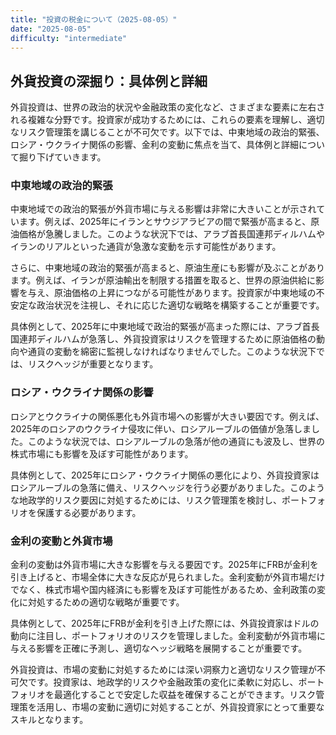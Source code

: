 ```yaml
---
title: "投資の税金について（2025-08-05）"
date: "2025-08-05"
difficulty: "intermediate"
---
```


## 外貨投資の深掘り：具体例と詳細

外貨投資は、世界の政治的状況や金融政策の変化など、さまざまな要素に左右される複雑な分野です。投資家が成功するためには、これらの要素を理解し、適切なリスク管理策を講じることが不可欠です。以下では、中東地域の政治的緊張、ロシア・ウクライナ関係の影響、金利の変動に焦点を当て、具体例と詳細について掘り下げていきます。

### 中東地域の政治的緊張

中東地域での政治的緊張が外貨市場に与える影響は非常に大きいことが示されています。例えば、2025年にイランとサウジアラビアの間で緊張が高まると、原油価格が急騰しました。このような状況下では、アラブ首長国連邦ディルハムやイランのリアルといった通貨が急激な変動を示す可能性があります。

さらに、中東地域の政治的緊張が高まると、原油生産にも影響が及ぶことがあります。例えば、イランが原油輸出を制限する措置を取ると、世界の原油供給に影響を与え、原油価格の上昇につながる可能性があります。投資家が中東地域の不安定な政治状況を注視し、それに応じた適切な戦略を構築することが重要です。

具体例として、2025年に中東地域で政治的緊張が高まった際には、アラブ首長国連邦ディルハムが急落し、外貨投資家はリスクを管理するために原油価格の動向や通貨の変動を綿密に監視しなければなりませんでした。このような状況下では、リスクヘッジが重要となります。

### ロシア・ウクライナ関係の影響

ロシアとウクライナの関係悪化も外貨市場への影響が大きい要因です。例えば、2025年のロシアのウクライナ侵攻に伴い、ロシアルーブルの価値が急落しました。このような状況では、ロシアルーブルの急落が他の通貨にも波及し、世界の株式市場にも影響を及ぼす可能性があります。

具体例として、2025年にロシア・ウクライナ関係の悪化により、外貨投資家はロシアルーブルの急落に備え、リスクヘッジを行う必要がありました。このような地政学的リスク要因に対処するためには、リスク管理策を検討し、ポートフォリオを保護する必要があります。

### 金利の変動と外貨市場

金利の変動は外貨市場に大きな影響を与える要因です。2025年にFRBが金利を引き上げると、市場全体に大きな反応が見られました。金利変動が外貨市場だけでなく、株式市場や国内経済にも影響を及ぼす可能性があるため、金利政策の変化に対処するための適切な戦略が重要です。

具体例として、2025年にFRBが金利を引き上げた際には、外貨投資家はドルの動向に注目し、ポートフォリオのリスクを管理しました。金利変動が外貨市場に与える影響を正確に予測し、適切なヘッジ戦略を展開することが重要です。

外貨投資は、市場の変動に対処するためには深い洞察力と適切なリスク管理が不可欠です。投資家は、地政学的リスクや金融政策の変化に柔軟に対応し、ポートフォリオを最適化することで安定した収益を確保することができます。リスク管理策を活用し、市場の変動に適切に対処することが、外貨投資家にとって重要なスキルとなります。

